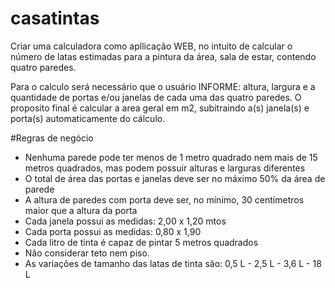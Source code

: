 # casatintas

Criar uma calculadora como apllicação WEB, no intuito de calcular o número de latas estimadas para a pintura da área, sala de estar, contendo quatro paredes.

Para o calculo será necessário que o usuário INFORME: altura, largura e a quantidade de portas e/ou janelas de cada uma das quatro paredes.
O proposito final é calcular a area geral em m2, subitraindo a(s) janela(s) e porta(s) automaticamente do cálculo.


#Regras de negócio

* Nenhuma parede pode ter menos de 1 metro quadrado nem mais de 15 metros quadrados, mas podem possuir alturas e larguras diferentes
* O total de área das portas e janelas deve ser no máximo 50% da área de parede
* A altura de paredes com porta deve ser, no mínimo, 30 centímetros maior que a altura da porta
* Cada janela possui as medidas: 2,00 x 1,20 mtos
* Cada porta possui as medidas: 0,80 x 1,90
* Cada litro de tinta é capaz de pintar 5 metros quadrados
* Não considerar teto nem piso.
* As variações de tamanho das latas de tinta são: 0,5 L - 2,5 L - 3,6 L - 18  L
